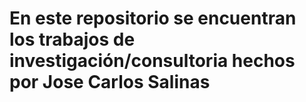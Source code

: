 # En este repositorio se encuentran los trabajos de investigación/consultoria hechos por Jose Carlos Salinas
